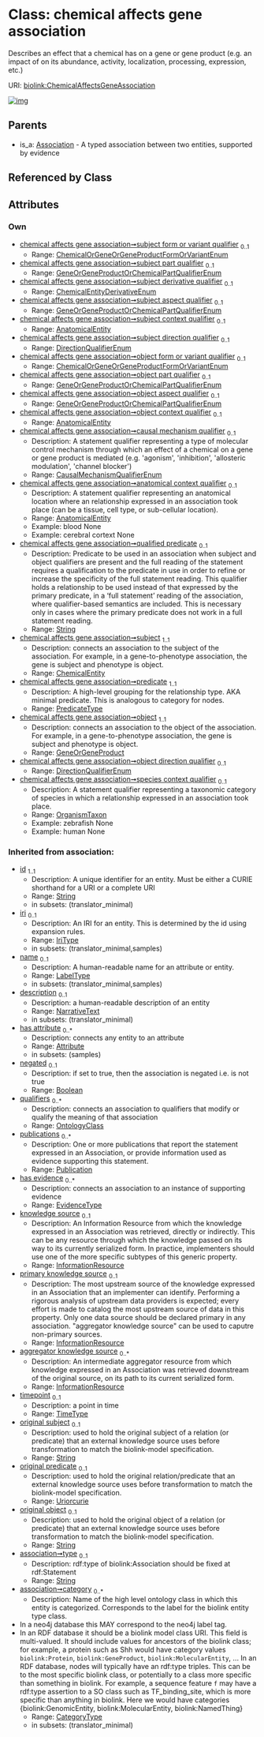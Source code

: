 
# Class: chemical affects gene association


Describes an effect that a chemical has on a gene or gene product (e.g. an impact of on its abundance, activity, localization, processing, expression, etc.)

URI: [biolink:ChemicalAffectsGeneAssociation](https://w3id.org/biolink/vocab/ChemicalAffectsGeneAssociation)


[![img](https://yuml.me/diagram/nofunky;dir:TB/class/[Publication],[OrganismTaxon],[OntologyClass],[InformationResource],[GeneOrGeneProduct],[EvidenceType],[ChemicalEntity],[OrganismTaxon]<species%20context%20qualifier%200..1-%20[ChemicalAffectsGeneAssociation&#124;subject_form_or_variant_qualifier:ChemicalOrGeneOrGeneProductFormOrVariantEnum%20%3F;subject_part_qualifier:GeneOrGeneProductOrChemicalPartQualifierEnum%20%3F;subject_derivative_qualifier:ChemicalEntityDerivativeEnum%20%3F;subject_aspect_qualifier:GeneOrGeneProductOrChemicalPartQualifierEnum%20%3F;subject_direction_qualifier:DirectionQualifierEnum%20%3F;object_form_or_variant_qualifier:ChemicalOrGeneOrGeneProductFormOrVariantEnum%20%3F;object_part_qualifier:GeneOrGeneProductOrChemicalPartQualifierEnum%20%3F;object_aspect_qualifier:GeneOrGeneProductOrChemicalPartQualifierEnum%20%3F;causal_mechanism_qualifier:CausalMechanismQualifierEnum%20%3F;qualified_predicate:string%20%3F;predicate:predicate_type;object_direction_qualifier:DirectionQualifierEnum%20%3F;negated(i):boolean%20%3F;timepoint(i):time_type%20%3F;original_subject(i):string%20%3F;original_predicate(i):uriorcurie%20%3F;original_object(i):string%20%3F;type(i):string%20%3F;category(i):category_type%20*;id(i):string;iri(i):iri_type%20%3F;name(i):label_type%20%3F;description(i):narrative_text%20%3F],[GeneOrGeneProduct]<object%201..1-++[ChemicalAffectsGeneAssociation],[ChemicalEntity]<subject%201..1-%20[ChemicalAffectsGeneAssociation],[AnatomicalEntity]<anatomical%20context%20qualifier%200..1-%20[ChemicalAffectsGeneAssociation],[AnatomicalEntity]<object%20context%20qualifier%200..1-%20[ChemicalAffectsGeneAssociation],[AnatomicalEntity]<subject%20context%20qualifier%200..1-%20[ChemicalAffectsGeneAssociation],[Association]^-[ChemicalAffectsGeneAssociation],[Attribute],[Association],[AnatomicalEntity])](https://yuml.me/diagram/nofunky;dir:TB/class/[Publication],[OrganismTaxon],[OntologyClass],[InformationResource],[GeneOrGeneProduct],[EvidenceType],[ChemicalEntity],[OrganismTaxon]<species%20context%20qualifier%200..1-%20[ChemicalAffectsGeneAssociation&#124;subject_form_or_variant_qualifier:ChemicalOrGeneOrGeneProductFormOrVariantEnum%20%3F;subject_part_qualifier:GeneOrGeneProductOrChemicalPartQualifierEnum%20%3F;subject_derivative_qualifier:ChemicalEntityDerivativeEnum%20%3F;subject_aspect_qualifier:GeneOrGeneProductOrChemicalPartQualifierEnum%20%3F;subject_direction_qualifier:DirectionQualifierEnum%20%3F;object_form_or_variant_qualifier:ChemicalOrGeneOrGeneProductFormOrVariantEnum%20%3F;object_part_qualifier:GeneOrGeneProductOrChemicalPartQualifierEnum%20%3F;object_aspect_qualifier:GeneOrGeneProductOrChemicalPartQualifierEnum%20%3F;causal_mechanism_qualifier:CausalMechanismQualifierEnum%20%3F;qualified_predicate:string%20%3F;predicate:predicate_type;object_direction_qualifier:DirectionQualifierEnum%20%3F;negated(i):boolean%20%3F;timepoint(i):time_type%20%3F;original_subject(i):string%20%3F;original_predicate(i):uriorcurie%20%3F;original_object(i):string%20%3F;type(i):string%20%3F;category(i):category_type%20*;id(i):string;iri(i):iri_type%20%3F;name(i):label_type%20%3F;description(i):narrative_text%20%3F],[GeneOrGeneProduct]<object%201..1-++[ChemicalAffectsGeneAssociation],[ChemicalEntity]<subject%201..1-%20[ChemicalAffectsGeneAssociation],[AnatomicalEntity]<anatomical%20context%20qualifier%200..1-%20[ChemicalAffectsGeneAssociation],[AnatomicalEntity]<object%20context%20qualifier%200..1-%20[ChemicalAffectsGeneAssociation],[AnatomicalEntity]<subject%20context%20qualifier%200..1-%20[ChemicalAffectsGeneAssociation],[Association]^-[ChemicalAffectsGeneAssociation],[Attribute],[Association],[AnatomicalEntity])

## Parents

 *  is_a: [Association](Association.md) - A typed association between two entities, supported by evidence

## Referenced by Class


## Attributes


### Own

 * [chemical affects gene association➞subject form or variant qualifier](chemical_affects_gene_association_subject_form_or_variant_qualifier.md)  <sub>0..1</sub>
     * Range: [ChemicalOrGeneOrGeneProductFormOrVariantEnum](ChemicalOrGeneOrGeneProductFormOrVariantEnum.md)
 * [chemical affects gene association➞subject part qualifier](chemical_affects_gene_association_subject_part_qualifier.md)  <sub>0..1</sub>
     * Range: [GeneOrGeneProductOrChemicalPartQualifierEnum](GeneOrGeneProductOrChemicalPartQualifierEnum.md)
 * [chemical affects gene association➞subject derivative qualifier](chemical_affects_gene_association_subject_derivative_qualifier.md)  <sub>0..1</sub>
     * Range: [ChemicalEntityDerivativeEnum](ChemicalEntityDerivativeEnum.md)
 * [chemical affects gene association➞subject aspect qualifier](chemical_affects_gene_association_subject_aspect_qualifier.md)  <sub>0..1</sub>
     * Range: [GeneOrGeneProductOrChemicalPartQualifierEnum](GeneOrGeneProductOrChemicalPartQualifierEnum.md)
 * [chemical affects gene association➞subject context qualifier](chemical_affects_gene_association_subject_context_qualifier.md)  <sub>0..1</sub>
     * Range: [AnatomicalEntity](AnatomicalEntity.md)
 * [chemical affects gene association➞subject direction qualifier](chemical_affects_gene_association_subject_direction_qualifier.md)  <sub>0..1</sub>
     * Range: [DirectionQualifierEnum](DirectionQualifierEnum.md)
 * [chemical affects gene association➞object form or variant qualifier](chemical_affects_gene_association_object_form_or_variant_qualifier.md)  <sub>0..1</sub>
     * Range: [ChemicalOrGeneOrGeneProductFormOrVariantEnum](ChemicalOrGeneOrGeneProductFormOrVariantEnum.md)
 * [chemical affects gene association➞object part qualifier](chemical_affects_gene_association_object_part_qualifier.md)  <sub>0..1</sub>
     * Range: [GeneOrGeneProductOrChemicalPartQualifierEnum](GeneOrGeneProductOrChemicalPartQualifierEnum.md)
 * [chemical affects gene association➞object aspect qualifier](chemical_affects_gene_association_object_aspect_qualifier.md)  <sub>0..1</sub>
     * Range: [GeneOrGeneProductOrChemicalPartQualifierEnum](GeneOrGeneProductOrChemicalPartQualifierEnum.md)
 * [chemical affects gene association➞object context qualifier](chemical_affects_gene_association_object_context_qualifier.md)  <sub>0..1</sub>
     * Range: [AnatomicalEntity](AnatomicalEntity.md)
 * [chemical affects gene association➞causal mechanism qualifier](chemical_affects_gene_association_causal_mechanism_qualifier.md)  <sub>0..1</sub>
     * Description: A statement qualifier representing a type of molecular control mechanism through which an effect of a chemical on a gene or gene product is mediated (e.g. 'agonism', 'inhibition', 'allosteric modulation', 'channel blocker')
     * Range: [CausalMechanismQualifierEnum](CausalMechanismQualifierEnum.md)
 * [chemical affects gene association➞anatomical context qualifier](chemical_affects_gene_association_anatomical_context_qualifier.md)  <sub>0..1</sub>
     * Description: A statement qualifier representing an anatomical location where an relationship expressed in an association took place (can be a tissue, cell type, or sub-cellular location).
     * Range: [AnatomicalEntity](AnatomicalEntity.md)
     * Example: blood None
     * Example: cerebral cortext None
 * [chemical affects gene association➞qualified predicate](chemical_affects_gene_association_qualified_predicate.md)  <sub>0..1</sub>
     * Description: Predicate to be used in an association when subject and object qualifiers are present and the full reading of the statement requires a qualification to the predicate in use in order to refine or  increase the specificity of the full statement reading.  This qualifier holds a relationship to be used instead of that  expressed by the primary predicate, in a ‘full statement’ reading of the association, where qualifier-based  semantics are included.  This is necessary only in cases where the primary predicate does not work in a  full statement reading.
     * Range: [String](types/String.md)
 * [chemical affects gene association➞subject](chemical_affects_gene_association_subject.md)  <sub>1..1</sub>
     * Description: connects an association to the subject of the association. For example, in a gene-to-phenotype association, the gene is subject and phenotype is object.
     * Range: [ChemicalEntity](ChemicalEntity.md)
 * [chemical affects gene association➞predicate](chemical_affects_gene_association_predicate.md)  <sub>1..1</sub>
     * Description: A high-level grouping for the relationship type. AKA minimal predicate. This is analogous to category for nodes.
     * Range: [PredicateType](types/PredicateType.md)
 * [chemical affects gene association➞object](chemical_affects_gene_association_object.md)  <sub>1..1</sub>
     * Description: connects an association to the object of the association. For example, in a gene-to-phenotype association, the gene is subject and phenotype is object.
     * Range: [GeneOrGeneProduct](GeneOrGeneProduct.md)
 * [chemical affects gene association➞object direction qualifier](chemical_affects_gene_association_object_direction_qualifier.md)  <sub>0..1</sub>
     * Range: [DirectionQualifierEnum](DirectionQualifierEnum.md)
 * [chemical affects gene association➞species context qualifier](chemical_affects_gene_association_species_context_qualifier.md)  <sub>0..1</sub>
     * Description: A statement qualifier representing a taxonomic category of species in which a relationship expressed in an association took place.
     * Range: [OrganismTaxon](OrganismTaxon.md)
     * Example: zebrafish None
     * Example: human None

### Inherited from association:

 * [id](id.md)  <sub>1..1</sub>
     * Description: A unique identifier for an entity. Must be either a CURIE shorthand for a URI or a complete URI
     * Range: [String](types/String.md)
     * in subsets: (translator_minimal)
 * [iri](iri.md)  <sub>0..1</sub>
     * Description: An IRI for an entity. This is determined by the id using expansion rules.
     * Range: [IriType](types/IriType.md)
     * in subsets: (translator_minimal,samples)
 * [name](name.md)  <sub>0..1</sub>
     * Description: A human-readable name for an attribute or entity.
     * Range: [LabelType](types/LabelType.md)
     * in subsets: (translator_minimal,samples)
 * [description](description.md)  <sub>0..1</sub>
     * Description: a human-readable description of an entity
     * Range: [NarrativeText](types/NarrativeText.md)
     * in subsets: (translator_minimal)
 * [has attribute](has_attribute.md)  <sub>0..\*</sub>
     * Description: connects any entity to an attribute
     * Range: [Attribute](Attribute.md)
     * in subsets: (samples)
 * [negated](negated.md)  <sub>0..1</sub>
     * Description: if set to true, then the association is negated i.e. is not true
     * Range: [Boolean](types/Boolean.md)
 * [qualifiers](qualifiers.md)  <sub>0..\*</sub>
     * Description: connects an association to qualifiers that modify or qualify the meaning of that association
     * Range: [OntologyClass](OntologyClass.md)
 * [publications](publications.md)  <sub>0..\*</sub>
     * Description: One or more publications that report the statement expressed in an Association, or provide information used as  evidence supporting this statement.
     * Range: [Publication](Publication.md)
 * [has evidence](has_evidence.md)  <sub>0..\*</sub>
     * Description: connects an association to an instance of supporting evidence
     * Range: [EvidenceType](EvidenceType.md)
 * [knowledge source](knowledge_source.md)  <sub>0..1</sub>
     * Description: An Information Resource from which the knowledge expressed in an Association was retrieved, directly or indirectly. This can be any resource through which the knowledge passed on its way to its currently serialized form. In practice, implementers should use one of the more specific subtypes of this generic property.
     * Range: [InformationResource](InformationResource.md)
 * [primary knowledge source](primary_knowledge_source.md)  <sub>0..1</sub>
     * Description: The most upstream source of the knowledge expressed in an Association that an implementer can identify.  Performing a rigorous analysis of upstream data providers is expected; every effort is made to catalog the most upstream source of data in this property.  Only one data source should be declared primary in any association.  "aggregator knowledge source" can be used to caputre non-primary sources.
     * Range: [InformationResource](InformationResource.md)
 * [aggregator knowledge source](aggregator_knowledge_source.md)  <sub>0..\*</sub>
     * Description: An intermediate aggregator resource from which knowledge expressed in an Association was retrieved downstream of the original source, on its path to its current serialized form.
     * Range: [InformationResource](InformationResource.md)
 * [timepoint](timepoint.md)  <sub>0..1</sub>
     * Description: a point in time
     * Range: [TimeType](types/TimeType.md)
 * [original subject](original_subject.md)  <sub>0..1</sub>
     * Description: used to hold the original subject of a relation (or predicate) that an external knowledge source uses before transformation to match the biolink-model specification.
     * Range: [String](types/String.md)
 * [original predicate](original_predicate.md)  <sub>0..1</sub>
     * Description: used to hold the original relation/predicate that an external knowledge source uses before transformation to match the biolink-model specification.
     * Range: [Uriorcurie](types/Uriorcurie.md)
 * [original object](original_object.md)  <sub>0..1</sub>
     * Description: used to hold the original object of a relation (or predicate) that an external knowledge source uses before transformation to match the biolink-model specification.
     * Range: [String](types/String.md)
 * [association➞type](association_type.md)  <sub>0..1</sub>
     * Description: rdf:type of biolink:Association should be fixed at rdf:Statement
     * Range: [String](types/String.md)
 * [association➞category](association_category.md)  <sub>0..\*</sub>
     * Description: Name of the high level ontology class in which this entity is categorized. Corresponds to the label for the biolink entity type class.
 * In a neo4j database this MAY correspond to the neo4j label tag.
 * In an RDF database it should be a biolink model class URI.
This field is multi-valued. It should include values for ancestors of the biolink class; for example, a protein such as Shh would have category values `biolink:Protein`, `biolink:GeneProduct`, `biolink:MolecularEntity`, ...
In an RDF database, nodes will typically have an rdf:type triples. This can be to the most specific biolink class, or potentially to a class more specific than something in biolink. For example, a sequence feature `f` may have a rdf:type assertion to a SO class such as TF_binding_site, which is more specific than anything in biolink. Here we would have categories {biolink:GenomicEntity, biolink:MolecularEntity, biolink:NamedThing}
     * Range: [CategoryType](types/CategoryType.md)
     * in subsets: (translator_minimal)
